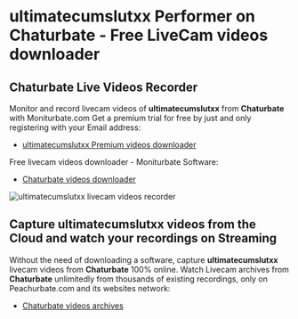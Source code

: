 # ultimatecumslutxx Performer on Chaturbate - Free LiveCam videos downloader

## Chaturbate Live Videos Recorder

Monitor and record livecam videos of **ultimatecumslutxx** from **Chaturbate** with Moniturbate.com
Get a premium trial for free by just and only registering with your Email address:
* [ultimatecumslutxx Premium videos downloader](https://moniturbate.com/request-demo-licence-key.html)

Free livecam videos downloader - Moniturbate Software:
* [Chaturbate videos downloader](https://moniturbate.com/moniturbate-download-software.html)

![ultimatecumslutxx livecam videos recorder](https://peachurnet.com/templates/moniturbate-software.png)


## Capture ultimatecumslutxx videos from the Cloud and watch your recordings on Streaming

Without the need of downloading a software, capture **ultimatecumslutxx** livecam videos from **Chaturbate** 100% online.
Watch Livecam archives from **Chaturbate** unlimitedly from thousands of existing recordings, only on Peachurbate.com and its websites network:
* [Chaturbate videos archives](https://peachurnet.com/)